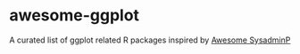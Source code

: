 # awesome-ggplot
A curated list of ggplot related  R packages inspired by [Awesome SysadminP](https://github.com/kahun/awesome-sysadmin)
